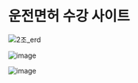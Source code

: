 # 운전면허 수강 사이트

![2조_erd](https://user-images.githubusercontent.com/94349690/147401509-68115e97-0021-4019-ba68-7b7a0ea21036.png)



![image](https://user-images.githubusercontent.com/94349690/147401542-b7fc4930-34f6-40c4-a985-c2804df51cec.png)




![image](https://user-images.githubusercontent.com/94349690/153815476-02c21268-248a-4a43-9918-e71c2fdfb9ea.png)

